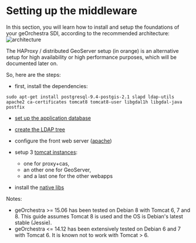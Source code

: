 # Setting up the middleware

In this section, you will learn how to install and setup the foundations of your geOrchestra SDI, according to the recommended architecture:
![architecture](https://cloud.githubusercontent.com/assets/265319/5538326/ea5a8e32-8ab1-11e4-8d21-00685457a912.png)

The HAProxy / distributed GeoServer setup (in orange) is an alternative setup for high availability or high performance purposes, which will be documented later on.


So, here are the steps:

 * first, install the dependencies:
```
sudo apt-get install postgresql-9.4-postgis-2.1 slapd ldap-utils apache2 ca-certificates tomcat8 tomcat8-user libgdal1h libgdal-java postfix
```
 
 * [set up the application database](setup/postgresql.md)
 
 * [create the LDAP tree](setup/openldap.md)
 
 * configure the front web server ([apache](setup/apache.md))

 * setup 3 [tomcat instances](setup/tomcat.md):
   * one for proxy+cas, 
   * an other one for GeoServer, 
   * and a last one for the other webapps

 * install the [native libs](setup/native_libs.md)

Notes: 
 
 * geOrchestra >= 15.06 has been tested on Debian 8 with Tomcat 6, 7 and 8. This guide assumes Tomcat 8 is used and the OS is Debian's latest stable (Jessie).
 * geOrchestra <= 14.12 has been extensively tested on Debian 6 and 7 with Tomcat 6. It is known not to work with Tomcat > 6.
